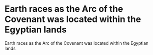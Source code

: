 # Earth races as the Arc of the Covenant was located within the Egyptian lands

Earth races as the Arc of the Covenant was located within the Egyptian lands